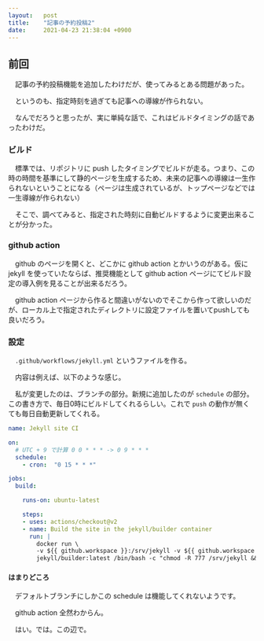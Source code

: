 ```yaml
---
layout:   post
title:    "記事の予約投稿2"
date:     2021-04-23 21:38:04 +0900
---
```


## 前回
　記事の予約投稿機能を追加したわけだが、使ってみるとある問題があった。

　というのも、指定時刻を過ぎても記事への導線が作られない。

　なんでだろうと思ったが、実に単純な話で、これはビルドタイミングの話であったわけだ。

### ビルド
　標準では、リポジトリに push したタイミングでビルドが走る。つまり、この時の時間を基準にして静的ページを生成するため、未来の記事への導線は一生作られないということになる（ページは生成されているが、トップページなどでは一生導線が作られない）

　そこで、調べてみると、指定された時刻に自動ビルドするように変更出来ることが分かった。

### github action
　github のページを開くと、どこかに github action とかいうのがある。仮に jekyll を使っていたならば、推奨機能として github action ページにてビルド設定の導入例を見ることが出来るだろう。

　github action ページから作ると間違いがないのでそこから作って欲しいのだが、ローカル上で指定されたディレクトリに設定ファイルを置いてpushしても良いだろう。

### 設定
　`.github/workflows/jekyll.yml` というファイルを作る。

　内容は例えば、以下のような感じ。

　私が変更したのは、ブランチの部分。新規に追加したのが `schedule` の部分。この書き方で、毎日0時にビルドしてくれるらしい。これで `push` の動作が無くても毎日自動更新してくれる。

```yml
name: Jekyll site CI

on:
  # UTC + 9 で計算 0 0 * * * -> 0 9 * * * 
  schedule:
    - cron:  "0 15 * * *"

jobs:
  build:

    runs-on: ubuntu-latest

    steps:
    - uses: actions/checkout@v2
    - name: Build the site in the jekyll/builder container
      run: |
        docker run \
        -v ${{ github.workspace }}:/srv/jekyll -v ${{ github.workspace }}/_site:/srv/jekyll/_site \
        jekyll/builder:latest /bin/bash -c "chmod -R 777 /srv/jekyll && jekyll build --future"
```

#### はまりどころ
　デフォルトブランチにしかこの schedule は機能してくれないようです。

　github action 全然わからん。

　はい。では。この辺で。